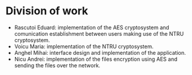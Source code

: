 # Division of work

- Rascutoi Eduard: implementation of the AES cryptosystem and comunication establishment between users making use of the NTRU cryptosystem.
- Voicu Maria: implementation of the NTRU cryptosystem.
- Anghel Mihai: interface design and implementation of the application.
- Nicu Andrei: implementation of the files encryption using AES and sending the files over the network. 
